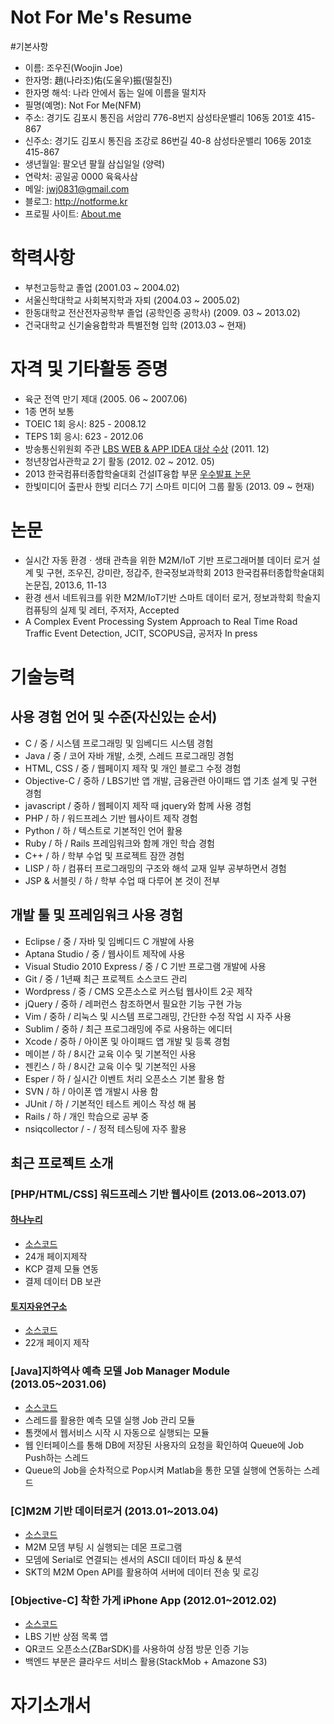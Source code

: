 Not For Me's Resume
=====
#기본사항
- 이름: 조우진(Woojin Joe)
- 한자명: 趙(나라조)佑(도울우)振(떨칠진)
- 한자명 해석: 나라 안에서 돕는 일에 이름을 떨치자
- 필명(예명): Not For Me(NFM)
- 주소: 경기도 김포시 통진읍 서암리 776-8번지 삼성타운밸리 106동 201호 415-867
- 신주소: 경기도 김포시 통진읍 조강로 86번길 40-8 삼성타운밸리 106동 201호 415-867
- 생년월일: 팔오년 팔월 삼십일일 (양력)
- 연락처: 공일공 0000 육육사삼
- 메일: jwj0831@gmail.com
- 블로그: http://notforme.kr
- 프로필 사이트: [About.me](http://about.me/notforme)

# 학력사항
- 부천고등학교 졸업 (2001.03 ~ 2004.02)
- 서울신학대학교 사회복지학과 자퇴 (2004.03 ~ 2005.02)
- 한동대학교 전산전자공학부 졸업 (공학인증 공학사) (2009. 03 ~ 2013.02)
- 건국대학교 신기술융합학과 특별전형 입학 (2013.03 ~ 현재)


# 자격 및 기타활동 증명
- 육군 전역 만기 제대 (2005. 06 ~ 2007.06)
- 1종 면허 보통
- TOEIC 1회 응시: 825 - 2008.12
- TEPS 1회 응시: 623 - 2012.06
- 방송통신위원회 주관 [LBS WEB & APP IDEA 대상 수상](http://news.naver.com/main/read.nhn?mode=LSD&mid=sec&sid1=105&oid=001&aid=0005434845) (2011. 12)
- 청년창업사관학교 2기 활동 (2012. 02 ~ 2012. 05)
- 2013 한국컴퓨터종합학술대회 건설IT융합 부문 [우수발표 논문](http://www.notforme.kr/jthkhhjwj/wp-content/uploads/2013/02/data-logger-paper.pdf)
- 한빛미디어 출판사 한빛 리더스 7기 스마트 미디어 그룹 활동 (2013. 09 ~ 현재)

# 논문
- 실시간 자동 환경ㆍ생태 관측을 위한 M2M/IoT 기반 프로그래머블 데이터 로거 설계 및 구현, 조우진, 강미란, 정갑주, 한국정보과학회 2013 한국컴퓨터종합학술대회 논문집, 2013.6, 11-13
- 환경 센서 네트워크를 위한 M2M/IoT기반 스마트 데이터 로거, 정보과학회 학술지 컴퓨팅의 실제 및 레터, 주저자, Accepted
- A Complex Event Processing System Approach to Real Time Road Traffic Event Detection, JCIT, SCOPUS급, 공저자 In press

# 기술능력

## 사용 경험 언어 및 수준(자신있는 순서)
- C / 중 / 시스템 프로그래밍 및 임베디드 시스템 경험
- Java / 중 / 코어 자바 개발, 소켓, 스레드 프로그래밍 경험
- HTML, CSS / 중 / 웹페이지 제작 및 개인 블로그 수정 경험
- Objective-C / 중하 / LBS기반 앱 개발, 금융관련 아이패드 앱 기초 설계 및 구현 경험
- javascript / 중하 / 웹페이지 제작 때 jquery와 함께 사용 경험
- PHP / 하 / 워드프레스 기반 웹사이트 제작 경험
- Python / 하 / 텍스트로 기본적인 언어 활용
- Ruby / 하 / Rails 프레임워크와 함께 개인 학습 경험
- C++ / 하 / 학부 수업 및 프로젝트 잠깐 경험
- LISP / 하 / 컴퓨터 프로그래밍의 구조와 해석 교재 일부 공부하면서 경험
- JSP & 서블릿 / 하 / 학부 수업 때 다루어 본 것이 전부

## 개발 툴 및 프레임워크 사용 경험
- Eclipse / 중 / 자바 및 임베디드 C 개발에 사용
- Aptana Studio / 중 / 웹사이트 제작에 사용
- Visual Studio 2010 Express / 중 / C 기반 프로그램 개발에 사용
- Git / 중 / 1년째 최근 프로젝트 소스코드 관리
- Wordpress / 중 / CMS 오픈소스로 커스텀 웹사이트 2곳 제작
- jQuery / 중하 / 레퍼런스 참조하면서 필요한 기능 구현 가능
- Vim / 중하 / 리눅스 및 시스템 프로그래밍, 간단한 수정 작업 시 자주 사용
- Sublim / 중하 / 최근 프로그래밍에 주로 사용하는 에디터
- Xcode / 중하 / 아이폰 및 아이패드 앱 개발 및 등록 경험
- 메이븐 / 하 / 8시간 교육 이수 및 기본적인 사용
- 젠킨스 / 하 / 8시간 교육 이수 및 기본적인 사용
- Esper / 하 / 실시간 이벤트 처리 오픈소스 기본 활용 함
- SVN / 하 / 아이폰 앱 개발시 사용 함
- JUnit / 하 / 기본적인 테스트 케이스 작성 해 봄
- Rails / 하 / 개인 학습으로 공부 중
- nsiqcollector / - / 정적 테스팅에 자주 활용

## 최근 프로젝트 소개
### [PHP/HTML/CSS] 워드프레스 기반 웹사이트 (2013.06~2013.07)
#### [하나누리](http://www.hananuri.org/)
- [소스코드](https://github.com/jwj0831/hananuri-theme)
- 24개 페이지제작
- KCP 결제 모듈 연동
- 결제 데이터 DB 보관

#### [토지자유연구소](http://landliberty.or.kr/)
- [소스코드](https://github.com/jwj0831/landliberty-theme)
- 22개 페이지 제작

### [Java]지하역사 예측 모델 Job Manager Module (2013.05~2031.06)
- [소스코드](https://github.com/jwj0831/jobmanager)
- 스레드를 활용한 예측 모델 실행 Job 관리 모듈
- 톰캣에서 웹서비스 시작 시 자동으로 실행되는 모듈
- 웹 인터페이스를 통해 DB에 저장된 사용자의 요청을 확인하여 Queue에 Job Push하는 스레드
- Queue의 Job을 순차적으로 Pop시켜 Matlab을 통한 모델 실행에 연동하는 스레드

### [C]M2M 기반 데이터로거 (2013.01~2013.04)
- [소스코드](https://github.com/jwj0831/m2m-smartlogger)
- M2M 모뎀 부팅 시 실행되는 데몬 프로그램
- 모뎀에 Serial로 연결되는 센서의 ASCII 데이터 파싱 & 분석
- SKT의 M2M Open API를 활용하여 서버에 데이터 전송 및 로깅

### [Objective-C] 착한 가게 iPhone App (2012.01~2012.02)
- [소스코드](https://github.com/jwj0831/ethicalshop)
- LBS 기반 상점 목록 앱
- QR코드 오픈소스(ZBarSDK)를 사용하여 상점 방문 인증 기능
- 백엔드 부분은 클라우드 서비스 활용(StackMob + Amazone S3)


# 자기소개서
